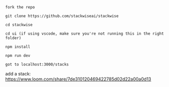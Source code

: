 ```
fork the repo

git clone https://github.com/stackwiseai/stackwise

cd stackwise

cd ui (if using vscode, make sure you're not running this in the right folder)

npm install

npm run dev

got to localhost:3000/stacks

```
add a stack: https://www.loom.com/share/7de310120469422785d02d22a00a0d13
